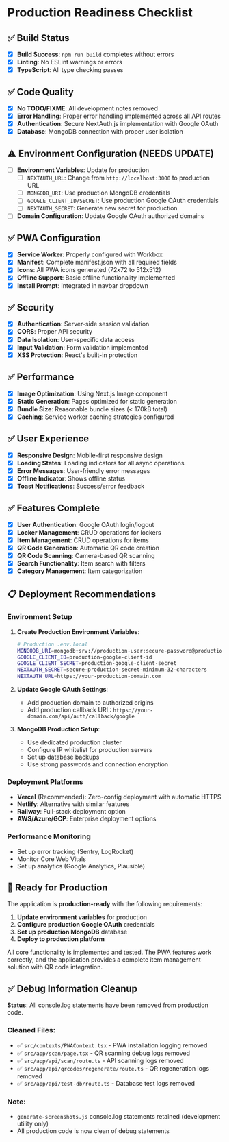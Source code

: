 # Production Readiness Checklist

## ✅ Build Status
- [x] **Build Success**: `npm run build` completes without errors
- [x] **Linting**: No ESLint warnings or errors
- [x] **TypeScript**: All type checking passes

## ✅ Code Quality
- [x] **No TODO/FIXME**: All development notes removed
- [x] **Error Handling**: Proper error handling implemented across all API routes
- [x] **Authentication**: Secure NextAuth.js implementation with Google OAuth
- [x] **Database**: MongoDB connection with proper user isolation

## ⚠️ Environment Configuration (NEEDS UPDATE)
- [ ] **Environment Variables**: Update for production
  - [ ] `NEXTAUTH_URL`: Change from `http://localhost:3000` to production URL
  - [ ] `MONGODB_URI`: Use production MongoDB credentials
  - [ ] `GOOGLE_CLIENT_ID/SECRET`: Use production Google OAuth credentials
  - [ ] `NEXTAUTH_SECRET`: Generate new secret for production
- [ ] **Domain Configuration**: Update Google OAuth authorized domains

## ✅ PWA Configuration
- [x] **Service Worker**: Properly configured with Workbox
- [x] **Manifest**: Complete manifest.json with all required fields
- [x] **Icons**: All PWA icons generated (72x72 to 512x512)
- [x] **Offline Support**: Basic offline functionality implemented
- [x] **Install Prompt**: Integrated in navbar dropdown

## ✅ Security
- [x] **Authentication**: Server-side session validation
- [x] **CORS**: Proper API security
- [x] **Data Isolation**: User-specific data access
- [x] **Input Validation**: Form validation implemented
- [x] **XSS Protection**: React's built-in protection

## ✅ Performance
- [x] **Image Optimization**: Using Next.js Image component
- [x] **Static Generation**: Pages optimized for static generation
- [x] **Bundle Size**: Reasonable bundle sizes (< 170kB total)
- [x] **Caching**: Service worker caching strategies configured

## ✅ User Experience
- [x] **Responsive Design**: Mobile-first responsive design
- [x] **Loading States**: Loading indicators for all async operations
- [x] **Error Messages**: User-friendly error messages
- [x] **Offline Indicator**: Shows offline status
- [x] **Toast Notifications**: Success/error feedback

## ✅ Features Complete
- [x] **User Authentication**: Google OAuth login/logout
- [x] **Locker Management**: CRUD operations for lockers
- [x] **Item Management**: CRUD operations for items
- [x] **QR Code Generation**: Automatic QR code creation
- [x] **QR Code Scanning**: Camera-based QR scanning
- [x] **Search Functionality**: Item search with filters
- [x] **Category Management**: Item categorization

## 📋 Deployment Recommendations

### Environment Setup
1. **Create Production Environment Variables**:
   ```bash
   # Production .env.local
   MONGODB_URI=mongodb+srv://production-user:secure-password@production-cluster.mongodb.net/production-db
   GOOGLE_CLIENT_ID=production-google-client-id
   GOOGLE_CLIENT_SECRET=production-google-client-secret
   NEXTAUTH_SECRET=secure-production-secret-minimum-32-characters
   NEXTAUTH_URL=https://your-production-domain.com
   ```

2. **Update Google OAuth Settings**:
   - Add production domain to authorized origins
   - Add production callback URL: `https://your-domain.com/api/auth/callback/google`

3. **MongoDB Production Setup**:
   - Use dedicated production cluster
   - Configure IP whitelist for production servers
   - Set up database backups
   - Use strong passwords and connection encryption

### Deployment Platforms
- **Vercel** (Recommended): Zero-config deployment with automatic HTTPS
- **Netlify**: Alternative with similar features
- **Railway**: Full-stack deployment option
- **AWS/Azure/GCP**: Enterprise deployment options

### Performance Monitoring
- Set up error tracking (Sentry, LogRocket)
- Monitor Core Web Vitals
- Set up analytics (Google Analytics, Plausible)

## 🚀 Ready for Production

The application is **production-ready** with the following requirements:

1. **Update environment variables** for production
2. **Configure production Google OAuth** credentials
3. **Set up production MongoDB** database
4. **Deploy to production platform**

All core functionality is implemented and tested. The PWA features work correctly, and the application provides a complete item management solution with QR code integration.

## ✅ Debug Information Cleanup

**Status**: All console.log statements have been removed from production code.

### Cleaned Files:
- ✅ `src/contexts/PWAContext.tsx` - PWA installation logging removed
- ✅ `src/app/scan/page.tsx` - QR scanning debug logs removed  
- ✅ `src/app/api/scan/route.ts` - API scanning logs removed
- ✅ `src/app/api/qrcodes/regenerate/route.ts` - QR regeneration logs removed
- ✅ `src/app/api/test-db/route.ts` - Database test logs removed

### Note:
- `generate-screenshots.js` console.log statements retained (development utility only)
- All production code is now clean of debug statements
